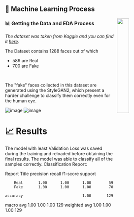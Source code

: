 ## 🤖 Machine Learning Process

<img src="https://user-images.githubusercontent.com/54859521/156918096-1516ea9b-59c4-4ab6-a774-d6e660d76a84.png" align="right"  width="28%"/>
<h3> 📊 Getting the Data and EDA Process </h3>

_The dataset was taken from Kaggle and you can find it [here](https://www.kaggle.com/hamzaboulahia/hardfakevsrealfaces)._ <br>

The Dataset contains 1288 faces out of which

- 589 are Real
- 700 are Fake

<br>

The "fake" faces collected in this dataset are generated using the StyleGAN2, which present a harder challenge to classify them correctly even for the human eye.

![image](https://user-images.githubusercontent.com/54859521/156918357-a2c60191-24f4-4bf1-a054-fb005f397968.png)
![image](https://user-images.githubusercontent.com/54859521/156918366-6a5e35e5-7f09-4784-978a-7e7db51649a1.png)

# 📈 Results
The model with least Validation Loss was saved during the training and reloaded before obtaining the final results.
The model was able to classify all of the samples correctly.
Classification Report:


Report Title     precision    recall  f1-score   support

        Real       1.00      1.00      1.00        59
        Fake       1.00      1.00      1.00        70

    accuracy                           1.00       129
   macro avg       1.00      1.00      1.00       129
weighted avg       1.00      1.00      1.00       129
